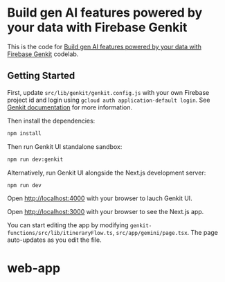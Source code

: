 # Build gen AI features powered by your data with Firebase Genkit

This is the code for [Build gen AI features powered by your data with Firebase Genkit](https://firebase.google.com/codelabs/ai-genkit-rag) codelab.

## Getting Started

First, update `src/lib/genkit/genkit.config.js` with your own Firebase project id and login using `gcloud auth application-default login`.
See [Genkit documentation](https://firebase.google.com/docs/genkit/plugins/vertex-ai) for more information.

Then install the dependencies:

```bash
npm install
```

Then run Genkit UI standalone sandbox:

```bash
npm run dev:genkit
```

Alternatively, run Genkit UI alongside the Next.js development server:

```bash
npm run dev
```

Open [http://localhost:4000](http://localhost:4000) with your browser to lauch Genkit UI.

Open [http://localhost:3000](http://localhost:3000) with your browser to see the Next.js app.

You can start editing the app by modifying `genkit-functions/src/lib/itineraryFlow.ts`, `src/app/gemini/page.tsx`. The page auto-updates as you edit the file.
# web-app
